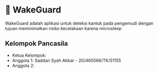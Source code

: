 # 🚗 WakeGuard
WakeGuard adalah aplikasi untuk deteksi kantuk pada pengemudi dengan tujuan meminimalkan risiko kecelakaan karena microsleep

## Kelompok Pancasila 
- Ketua Kelompok:
- Anggota 1: Saddan Syah Akbar - 20/460566/TK/51155
- Anggota 2: 
